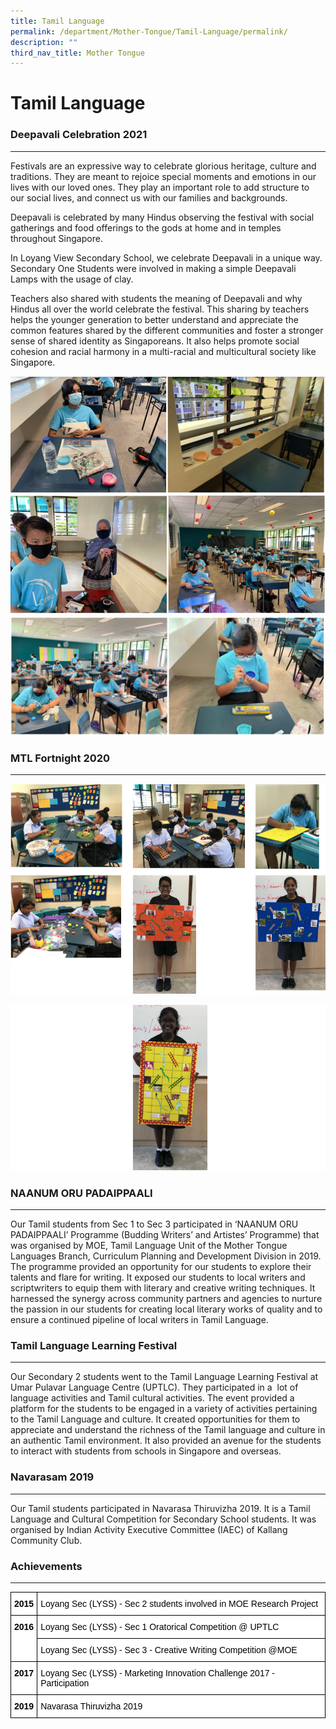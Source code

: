 ```yaml
---
title: Tamil Language
permalink: /department/Mother-Tongue/Tamil-Language/permalink/
description: ""
third_nav_title: Mother Tongue
---
```

Tamil Language
==============

### Deepavali Celebration 2021
--------------------------

Festivals are an expressive way to celebrate glorious heritage, culture and traditions. They are meant to rejoice special moments and emotions in our lives with our loved ones. They play an important role to add structure to our social lives, and connect us with our families and backgrounds.

  

Deepavali is celebrated by many Hindus observing the festival with social gatherings and food offerings to the gods at home and in temples throughout Singapore. 

  

In Loyang View Secondary School, we celebrate Deepavali in a unique way. Secondary One Students were involved in making a simple Deepavali Lamps with the usage of clay. 

  

Teachers also shared with students the meaning of Deepavali and why Hindus all over the world celebrate the festival. This sharing by teachers helps the younger generation to better understand and appreciate the common features shared by the different communities and foster a stronger sense of shared identity as Singaporeans. It also helps promote social cohesion and racial harmony in a multi-racial and multicultural society like Singapore.

![](/images/TamilLang1.png)
![](/images/TamilLang2.png)

### MTL Fortnight 2020
------------------

![](/images/TamilLang3.png)

![](/images/TamilLang4.png)


### NAANUM ORU PADAIPPAALI
----------------------

Our Tamil students from Sec 1 to Sec 3 participated in ‘NAANUM ORU PADAIPPAALI’ Programme (Budding Writers’ and Artistes’ Programme) that was organised by MOE, Tamil Language Unit of the Mother Tongue Languages Branch, Curriculum Planning and Development Division in 2019. The programme provided an opportunity for our students to explore their talents and flare for writing. It exposed our students to local writers and scriptwriters to equip them with literary and creative writing techniques. It harnessed the synergy across community partners and agencies to nurture the passion in our students for creating local literary works of quality and to ensure a continued pipeline of local writers in Tamil Language.

### Tamil Language Learning Festival
--------------------------------

Our Secondary 2 students went to the Tamil Language Learning Festival at Umar Pulavar Language Centre (UPTLC). They participated in a  lot of language activities and Tamil cultural activities. The event provided a platform for the students to be engaged in a variety of activities pertaining to the Tamil Language and culture. It created opportunities for them to appreciate and understand the richness of the Tamil language and culture in an authentic Tamil environment. It also provided an avenue for the students to interact with students from schools in Singapore and overseas.

### Navarasam 2019
--------------

Our Tamil students participated in Navarasa Thiruvizha 2019. It is a Tamil Language and Cultural Competition for Secondary School students. It was organised by Indian Activity Executive Committee (IAEC) of Kallang Community Club.

### Achievements
------------

<style type="text/css">
.tg  {border-collapse:collapse;border-spacing:0;}
.tg td{border-color:black;border-style:solid;border-width:1px;font-family:Arial, sans-serif;font-size:14px;
  overflow:hidden;padding:10px 5px;word-break:normal;}
.tg th{border-color:black;border-style:solid;border-width:1px;font-family:Arial, sans-serif;font-size:14px;
  font-weight:normal;overflow:hidden;padding:10px 5px;word-break:normal;}
.tg .tg-citn{background-color:#FFF;color:#333;text-align:left;vertical-align:top}
.tg .tg-rdtm{background-color:#FFF;color:#333;font-weight:bold;text-align:left;vertical-align:top}
</style>
<table class="tg">
<thead>
  <tr>
    <th class="tg-rdtm"><span style="font-weight:700;color:#000;background-color:transparent">2015</span></th>
    <th class="tg-citn"><span style="color:#000;background-color:transparent">Loyang Sec (LYSS) - Sec 2 students involved in MOE Research Project</span></th>
  </tr>
</thead>
<tbody>
  <tr>
    <td class="tg-rdtm" rowspan="2"><span style="font-weight:700;color:#000;background-color:transparent">2016</span></td>
    <td class="tg-citn"><span style="color:#000;background-color:transparent">Loyang Sec (LYSS) - Sec 1 Oratorical Competition @ UPTLC</span></td>
  </tr>
  <tr>
    <td class="tg-citn"><span style="color:#000;background-color:transparent">Loyang Sec (LYSS) - Sec 3 - Creative Writing Competition @MOE</span></td>
  </tr>
  <tr>
    <td class="tg-rdtm"><span style="font-weight:700;color:#000;background-color:transparent">2017</span></td>
    <td class="tg-citn"><span style="color:#000;background-color:transparent">Loyang Sec (LYSS) - Marketing Innovation Challenge 2017 - Participation</span></td>
  </tr>
  <tr>
    <td class="tg-rdtm"><span style="font-weight:700;color:#000;background-color:transparent">2019</span></td>
    <td class="tg-citn"><span style="color:#000;background-color:transparent">Navarasa Thiruvizha 2019</span></td>
  </tr>
</tbody>
</table>